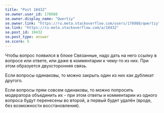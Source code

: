 ```yaml
---
title: "Post 10432"
se.owner.user_id: 178988
se.owner.display_name: "Qwertiy"
se.owner.link: "https://ru.meta.stackoverflow.com/users/178988/qwertiy"
se.link: "https://ru.meta.stackoverflow.com/a/10432"
se.post_id: 10432
se.post_type: answer
se.score: 5
---
```

<p>Чтобы вопрос появился в блоке Связанные, надо дать на него ссылку в вопросе или ответе, или даже в комментарии к чему-то из них. При этом образуется двухсторонняя связь.</p>

<p>Если вопросы одинаковы, то можно закрыть один из них как дубликат другого.</p>

<p>Если вопросы прям совсем одинаковы, то можно попросить модератора объединить их - при этом ответы и комментарии из одного вопроса будут перенесены во второй, а первый будет удалён (вроде, без возможности восстановления).</p>
